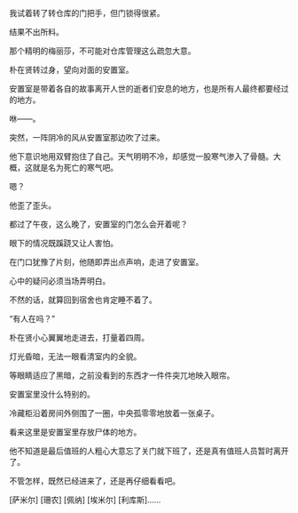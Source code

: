 我试着转了转仓库的门把手，但门锁得很紧。

结果不出所料。

那个精明的梅丽莎，不可能对仓库管理这么疏忽大意。

朴在贤转过身，望向对面的安置室。

安置室是带着各自的故事离开人世的逝者们安息的地方，也是所有人最终都要经过的地方。

咻——。

突然，一阵阴冷的风从安置室那边吹了过来。

他下意识地用双臂抱住了自己。天气明明不冷，却感觉一股寒气渗入了骨髓。大概，这就是名为死亡的寒气吧。

嗯？

他歪了歪头。

都过了午夜，这么晚了，安置室的门怎么会开着呢？

眼下的情况既蹊跷又让人害怕。

在门口犹豫了片刻，他随即弄出点声响，走进了安置室。

心中的疑问必须当场弄明白。

不然的话，就算回到宿舍也肯定睡不着了。

“有人在吗？”

朴在贤小心翼翼地走进去，打量着四周。

灯光昏暗，无法一眼看清室内的全貌。

等眼睛适应了黑暗，之前没看到的东西才一件件突兀地映入眼帘。

安置室里没什么特别的。

冷藏柜沿着房间外侧围了一圈，中央孤零零地放着一张桌子。

看来这里是安置室里存放尸体的地方。

他不知道是最后值班的人粗心大意忘了关门就下班了，还是真有值班人员暂时离开了。

不管怎样，既然已经进来了，还是再仔细看看吧。

[萨米尔] [珊农] [佩纳] [埃米尔] [利库斯]……